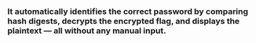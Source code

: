 
<h3>It automatically identifies the correct password by comparing hash digests, decrypts the encrypted flag, and displays the plaintext — all without any manual input.<h3/>
